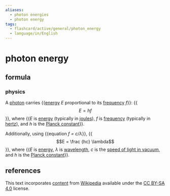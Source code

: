 ```yaml
---
aliases:
  - photon energies
  - photon energy
tags:
  - flashcard/active/general/photon_energy
  - language/in/English
---
```


# photon energy

## formula

### physics

A [photon](photon.md) carries {{[energy](energy.md) $E$ proportional to its [frequency](frequency.md) $f$}}: {{$$E = h f$$}}, where {{$E$ is [energy](energy.md) (typically in [joules](joule.md)), $f$ is [frequency](frequency.md) (typically in [hertz](hertz.md)), and $h$ is the [Planck constant](Planck%20constant.md)}}. <!--SR:!2024-09-29,51,310!2024-09-18,41,290!2024-10-24,71,310-->

Additionally, using {{equation _f = c/λ_}}, {{$$E = \frac {hc} \lambda$$}}, where {{$E$ is [energy](energy.md), $\lambda$ is [wavelength](wavelength.md), $c$ is the [speed of light in vacuum](speed%20of%20light.md), and $h$ is the [Planck constant](Planck%20constant.md)}}. <!--SR:!2024-10-14,63,310!2024-08-31,28,270!2024-10-07,58,310-->

## references

This text incorporates [content](https://en.wikipedia.org/wiki/photon_energy) from [Wikipedia](Wikipedia.md) available under the [CC BY-SA 4.0](https://creativecommons.org/licenses/by-sa/4.0/) license.
